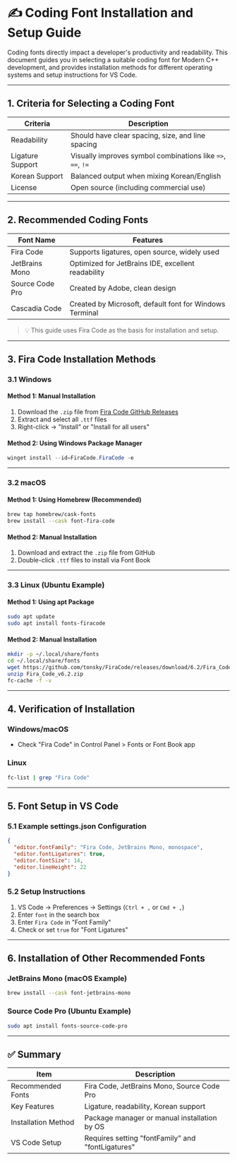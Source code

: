 # ✍️ Coding Font Installation and Setup Guide

Coding fonts directly impact a developer's productivity and readability. This document guides you in selecting a suitable coding font for Modern C++ development, and provides installation methods for different operating systems and setup instructions for VS Code.

---

## 1. Criteria for Selecting a Coding Font

| Criteria | Description |
|------|------|
| Readability | Should have clear spacing, size, and line spacing |
| Ligature Support | Visually improves symbol combinations like `=>`, `==`, `!=` |
| Korean Support | Balanced output when mixing Korean/English |
| License | Open source (including commercial use) |

---

## 2. Recommended Coding Fonts

| Font Name | Features |
|-----------|------|
| Fira Code | Supports ligatures, open source, widely used |
| JetBrains Mono | Optimized for JetBrains IDE, excellent readability |
| Source Code Pro | Created by Adobe, clean design |
| Cascadia Code | Created by Microsoft, default font for Windows Terminal |

> 💡 This guide uses Fira Code as the basis for installation and setup.

---

## 3. Fira Code Installation Methods

### 3.1 Windows

#### Method 1: Manual Installation

1. Download the `.zip` file from [Fira Code GitHub Releases](https://github.com/tonsky/FiraCode/releases)
2. Extract and select all `.ttf` files
3. Right-click → "Install" or "Install for all users"

#### Method 2: Using Windows Package Manager

```powershell
winget install --id=FiraCode.FiraCode -e
```

---

### 3.2 macOS

#### Method 1: Using Homebrew (Recommended)

```bash
brew tap homebrew/cask-fonts
brew install --cask font-fira-code
```

#### Method 2: Manual Installation

1. Download and extract the `.zip` file from GitHub
2. Double-click `.ttf` files to install via Font Book

---

### 3.3 Linux (Ubuntu Example)

#### Method 1: Using apt Package

```bash
sudo apt update
sudo apt install fonts-firacode
```

#### Method 2: Manual Installation

```bash
mkdir -p ~/.local/share/fonts
cd ~/.local/share/fonts
wget https://github.com/tonsky/FiraCode/releases/download/6.2/Fira_Code_v6.2.zip
unzip Fira_Code_v6.2.zip
fc-cache -f -v
```

---

## 4. Verification of Installation

### Windows/macOS

- Check "Fira Code" in Control Panel > Fonts or Font Book app

### Linux

```bash
fc-list | grep "Fira Code"
```

---

## 5. Font Setup in VS Code

### 5.1 Example settings.json Configuration

```json
{
  "editor.fontFamily": "Fira Code, JetBrains Mono, monospace",
  "editor.fontLigatures": true,
  "editor.fontSize": 14,
  "editor.lineHeight": 22
}
```

### 5.2 Setup Instructions

1. VS Code → Preferences → Settings (`Ctrl + ,` or `Cmd + ,`)
2. Enter `font` in the search box
3. Enter `Fira Code` in "Font Family"
4. Check or set `true` for "Font Ligatures"

---

## 6. Installation of Other Recommended Fonts

### JetBrains Mono (macOS Example)

```bash
brew install --cask font-jetbrains-mono
```

### Source Code Pro (Ubuntu Example)

```bash
sudo apt install fonts-source-code-pro
```

---

## ✅ Summary

| Item | Description |
|------|------|
| Recommended Fonts | Fira Code, JetBrains Mono, Source Code Pro |
| Key Features | Ligature, readability, Korean support |
| Installation Method | Package manager or manual installation by OS |
| VS Code Setup | Requires setting "fontFamily" and "fontLigatures" |
